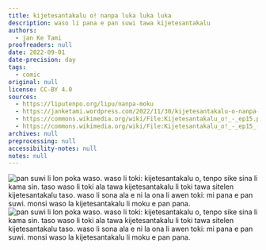 ```yaml
---
title: kijetesantakalu o! nanpa luka luka luka
description: waso li pana e pan suwi tawa kijetesantakalu
authors:
  - jan Ke Tami
proofreaders: null
date: 2022-09-01
date-precision: day
tags:
  - comic
original: null
license: CC-BY 4.0
sources:
  - https://liputenpo.org/lipu/nanpa-moku
  - https://janketami.wordpress.com/2022/11/30/kijetesantakalu-o-nanpa-luka-luka-luka/
  - https://commons.wikimedia.org/wiki/File:Kijetesantakalu_o!_-_ep15.png
  - https://commons.wikimedia.org/wiki/File:Kijetesantakalu_o!_-_ep15_(sitelen_pona).png
archives: null
preprocessing: null
accessibility-notes: null
notes: null
---
```


![pan suwi li lon poka waso. waso li toki: kijetesantakalu o, tenpo sike sina li kama sin. taso waso li toki ala tawa kijetesantakalu li toki tawa sitelen kijetesantakalu taso. waso li sona ala e ni la ona li awen toki: mi pana e pan suwi. monsi waso la kijetesantakalu li moku e pan pana.](https://upload.wikimedia.org/wikipedia/commons/e/e6/Kijetesantakalu_o%21_-_ep15.png)
![pan suwi li lon poka waso. waso li toki: kijetesantakalu o, tenpo sike sina li kama sin. taso waso li toki ala tawa kijetesantakalu li toki tawa sitelen kijetesantakalu taso. waso li sona ala e ni la ona li awen toki: mi pana e pan suwi. monsi waso la kijetesantakalu li moku e pan pana.](https://upload.wikimedia.org/wikipedia/commons/e/e1/Kijetesantakalu_o%21_-_ep15_%28sitelen_pona%29.png)